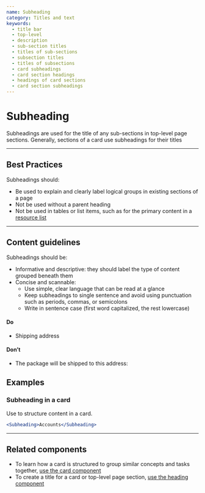 ```yaml
---
name: Subheading
category: Titles and text
keywords:
  - title bar
  - top-level
  - description
  - sub-section titles
  - titles of sub-sections
  - subsection titles
  - titles of subsections
  - card subheadings
  - card section headings
  - headings of card sections
  - card section subheadings
---
```


# Subheading

Subheadings are used for the title of any sub-sections in top-level page
sections. Generally, sections of a card use subheadings for their titles

---

## Best Practices

Subheadings should:

* Be used to explain and clearly label logical groups in existing sections of a page
* Not be used without a parent heading
* Not be used in tables or list items, such as for the primary content in a [resource list](/components/lists-and-tables/resource-list)

---

## Content guidelines

Subheadings should be:

* Informative and descriptive: they should label the type of content grouped
  beneath them
* Concise and scannable:
  * Use simple, clear language that can be read at a glance
  * Keep subheadings to single sentence and avoid using punctuation such as
    periods, commas, or semicolons
  * Write in sentence case (first word capitalized, the rest lowercase)

<!-- usagelist -->

#### Do

* Shipping address

#### Don’t

* The package will be shipped to this address:

<!-- end -->

## Examples

### Subheading in a card

Use to structure content in a card.

```jsx
<Subheading>Accounts</Subheading>
```

---

## Related components

* To learn how a card is structured to group similar concepts and tasks together, [use the card component](/components/structure/card)
* To create a title for a card or top-level page section, [use the heading component](/components/titles-and-text/heading)
